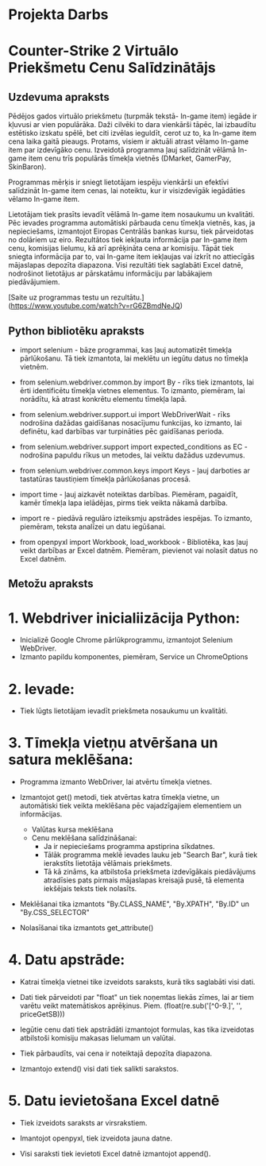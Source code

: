 # Projekta Darbs

# **Counter-Strike 2 Virtuālo Priekšmetu Cenu Salīdzinātājs**

## **Uzdevuma apraksts**

Pēdējos gados virtuālo priekšmetu (turpmāk tekstā- In-game item) iegāde ir kļuvusi ar vien populārāka. Daži cilvēki to dara vienkārši tāpēc, lai izbaudītu estētisko izskatu spēlē, bet citi izvēlas ieguldīt, cerot uz to, ka In-game item cena laika gaitā pieaugs. Protams, visiem ir aktuāli atrast vēlamo In-game item par izdevīgāko cenu. Izveidotā programma ļauj salīdzināt vēlāmā In-game item cenu trīs populārās tīmekļa vietnēs (DMarket, GamerPay, SkinBaron).

Programmas mērķis ir sniegt lietotājam iespēju vienkārši un efektīvi salīdzināt In-game item cenas, lai noteiktu, kur ir visizdevīgāk iegādāties vēlamo In-game item. 

Lietotājam tiek prasīts ievadīt vēlāmā In-game item nosaukumu un kvalitāti. Pēc ievades programma automātiski pārbauda cenu tīmekļa vietnēs, kas, ja nepieciešams, izmantojot Eiropas Centrālās bankas kursu, tiek pārveidotas no dolāriem uz eiro. Rezultātos tiek iekļauta informācija par In-game item cenu, komisijas lielumu, kā arī aprēķināta cena ar komisiju. Tāpāt tiek sniegta informācija par to, vai In-game item iekļaujas vai izkrīt no attiecīgās mājaslapas depozīta diapazona. Visi rezultāti tiek saglabāti Excel datnē, nodrošinot lietotājus ar pārskatāmu informāciju par labākajiem piedāvājumiem.

[Saite uz programmas testu un rezultātu.] (https://www.youtube.com/watch?v=rG6ZBmdNeJQ)

## **Python bibliotēku apraksts**

- import selenium - bāze programmai, kas ļauj automatizēt timekļa pārlūkošanu. Tā tiek izmantota, lai meklētu un iegūtu datus no tīmekļa vietnēm.

- from selenium.webdriver.common.by import By - rīks tiek izmantots, lai ērti identificētu tīmekļa vietnes elementus. To izmanto, piemēram, lai norādītu, kā atrast konkrētu elementu tīmekļa lapā.

- from selenium.webdriver.support.ui import WebDriverWait - rīks nodrošina dažādas gaidīšanas nosacījumu funkcijas, ko izmanto, lai definētu, kad darbības var turpināties pēc gaidīšanas perioda.

- from selenium.webdriver.support import expected_conditions as EC - nodrošina papuldu rīkus un metodes, lai veiktu dažādus uzdevumus.

- from selenium.webdriver.common.keys import Keys - ļauj darboties ar tastatūras taustiņiem tīmekļa pārlūkošanas procesā. 

- import time - ļauj aizkavēt noteiktas darbības. Piemēram, pagaidīt, kamēr tīmekļa lapa ielādējas, pirms tiek veikta nākamā darbība.

- import re - piedāvā regulāro izteiksmju apstrādes iespējas. To izmanto, piemēram, teksta analīzei un datu iegūšanai.

- from openpyxl import Workbook, load_workbook - Bibliotēka, kas ļauj veikt darbības ar Excel datnēm. Piemēram, pievienot vai nolasīt datus no Excel datnēm.

## **Metožu apraksts**

# 1. Webdriver inicialiizācija Python:

- Inicializē Google Chrome pārlūkprogrammu, izmantojot Selenium WebDriver.
- Izmanto papildu komponentes, piemēram, Service un ChromeOptions

# 2. Ievade:

- Tiek lūgts lietotājam ievadīt priekšmeta nosaukumu un kvalitāti.

# 3. Tīmekļa vietņu atvēršana un satura meklēšana:

- Programma izmanto WebDriver, lai atvērtu tīmekļa vietnes.

- Izmantojot get() metodi, tiek atvērtas katra tīmekļa vietne, un automātiski tiek veikta meklēšana pēc vajadzīgajiem elementiem un informācijas.

    - Valūtas kursa meklēšana
    - Cenu meklēšana salīdzināšanai:
        - Ja ir nepieciešams programma apstiprina sīkdatnes.
        - Tālāk programma meklē ievades lauku jeb "Search Bar", kurā tiek ierakstīts lietotāja vēlāmais priekšmets.
        - Tā kā zināms, ka atbilstoša priekšmeta izdevīgākais piedāvājums atradīsies pats pirmais mājaslapas kreisajā pusē, tā elementa iekšējais teksts tiek nolasīts.

- Meklēšanai tika izmantots "By.CLASS_NAME", "By.XPATH", "By.ID" un "By.CSS_SELECTOR"
- Nolasīšanai tika izmantots get_attribute()

# 4. Datu apstrāde:

- Katrai tīmekļa vietnei tike izveidots saraksts, kurā tiks saglabāti visi dati.

- Dati tiek pārveidoti par "float" un tiek noņemtas liekās zīmes, lai ar tiem varētu veikt matemātiskos aprēķinus. Piem. (float(re.sub('[^0-9.]', '', priceGetSB)))

- Iegūtie cenu dati tiek apstrādāti izmantojot formulas, kas tika izveidotas atbilstoši komisiju makasas lielumam un valūtai.

- Tiek pārbaudīts, vai cena ir noteiktajā depozīta diapazona. 

- Izmantojo extend() visi dati tiek salikti sarakstos.

# 5. Datu ievietošana Excel datnē

- Tiek izveidots saraksts ar virsrakstiem.

- Imantojot openpyxl, tiek izveidota jauna datne.

- Visi saraksti tiek ievietoti Excel datnē izmantojot append().


